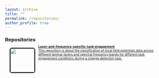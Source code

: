 ```yaml
---
layout: archive
title: ""
permalink: /repositories/
author_profile: true
---
```

 
<h3>Repositories</h3>

<a href=""><img style="width:80px; float:left; margin-right: 2%; width: 80px; float: left; margin-left:3%; border: .15em solid; border-radius:.5em;" src="https://gin.g-node.org/repo-avatars/10487"> 
 <div style="margin-top:-10px; font-size:.75em"><b style="font-size:1em">Layer-and-frequency-specific-task-engagement</b> <br>
  This repository is about the classification of local field potentials data across different laminar layers and spectral frequency bands for different task engagement conditions during a change detection task.
 </div>
</a>
